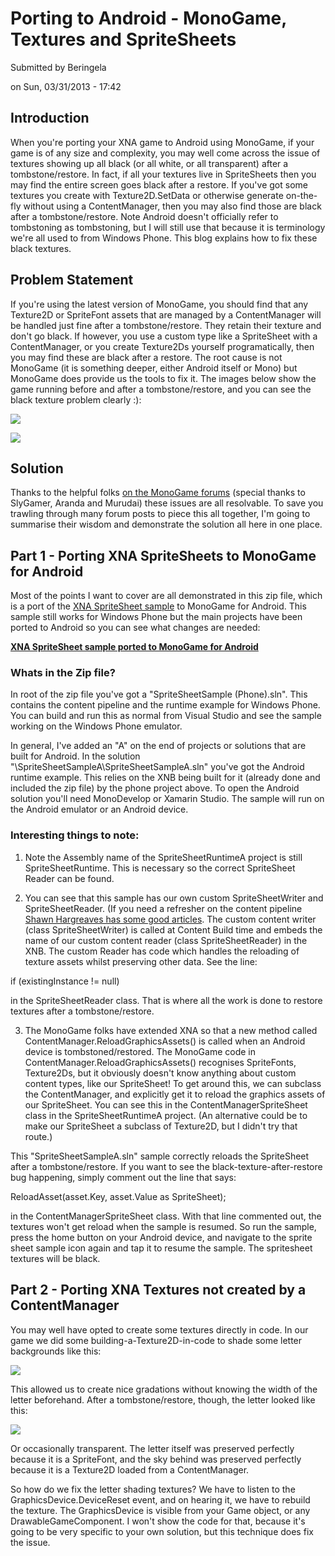 Porting to Android - MonoGame, Textures and SpriteSheets
========================================================

Submitted by Beringela

on Sun, 03/31/2013 - 17:42

Introduction
------------

When you're porting your XNA game to Android using MonoGame, if your game is of any size and complexity, you may well come across the issue of textures showing up all black (or all white, or all transparent) after a tombstone/restore. In fact, if all your textures live in SpriteSheets then you may find the entire screen goes black after a restore. If you've got some textures you create with Texture2D.SetData or otherwise generate on-the-fly without using a ContentManager, then you may also find those are black after a tombstone/restore. Note Android doesn't officially refer to tombstoning as tombstoning, but I will still use that because it is terminology we're all used to from Windows Phone. This blog explains how to fix these black textures.

Problem Statement
-----------------

If you're using the latest version of MonoGame, you should find that any Texture2D or SpriteFont assets that are managed by a ContentManager will be handled just fine after a tombstone/restore. They retain their texture and don't go black. If however, you use a custom type like a SpriteSheet with a ContentManager, or you create Texture2Ds yourself programatically, then you may find these are black after a restore. The root cause is not MonoGame (it is something deeper, either Android itself or Mono) but MonoGame does provide us the tools to fix it. The images below show the game running before and after a tombstone/restore, and you can see the black texture problem clearly :):

![](https://web.archive.org/web/20170513233133im_/http://www.pencelgames.com/sites/default/files/styles/large/public/201303/BlackTextures_GerbilBefore.png?itok=gSH48T0E)

![](https://web.archive.org/web/20170513233133im_/http://www.pencelgames.com/sites/default/files/styles/large/public/201303/BlackTextures_GerbilAfter.png?itok=IkObjrKu)

Solution
--------

Thanks to the helpful folks [on the MonoGame forums](https://web.archive.org/web/20170513233133/http://monogame.codeplex.com/discussions) (special thanks to SlyGamer, Aranda and Murudai) these issues are all resolvable. To save you trawling through many forum posts to piece this all together, I'm going to summarise their wisdom and demonstrate the solution all here in one place.

Part 1 - Porting XNA SpriteSheets to MonoGame for Android
---------------------------------------------------------

Most of the points I want to cover are all demonstrated in this zip file, which is a port of the [XNA SpriteSheet sample](https://web.archive.org/web/20170513233133/http://xbox.create.msdn.com/en-US/education/catalog/sample/sprite_sheet) to MonoGame for Android. This sample still works for Windows Phone but the main projects have been ported to Android so you can see what changes are needed:

**[XNA SpriteSheet sample ported to MonoGame for Android](/web/20170513233133/http://www.pencelgames.com/sites/pencelgames.drupalgardens.com/files/201303/SpriteSheetSampleAndroid.zip)**

### Whats in the Zip file?

In root of the zip file you've got a "SpriteSheetSample (Phone).sln". This contains the content pipeline and the runtime example for Windows Phone. You can build and run this as normal from Visual Studio and see the sample working on the Windows Phone emulator.

In general, I've added an "A" on the end of projects or solutions that are built for Android. In the solution "\\SpriteSheetSampleA\\SpriteSheetSampleA.sln" you've got the Android runtime example. This relies on the XNB being built for it (already done and included the zip file) by the phone project above. To open the Android solution you'll need MonoDevelop or Xamarin Studio. The sample will run on the Android emulator or an Android device.

### Interesting things to note:

1) Note the Assembly name of the SpriteSheetRuntimeA project is still SpriteSheetRuntime. This is necessary so the correct SpriteSheet Reader can be found.

2) You can see that this sample has our own custom SpriteSheetWriter and SpriteSheetReader. (If you need a refresher on the content pipeline [Shawn Hargreaves has some good articles](https://web.archive.org/web/20170513233133/http://blogs.msdn.com/b/shawnhar/archive/2008/11/24/content-pipeline-assemblies.aspx). The custom content writer (class SpriteSheetWriter) is called at Content Build time and embeds the name of our custom content reader (class SpriteSheetReader) in the XNB. The custom Reader has code which handles the reloading of texture assets whilst preserving other data. See the line:

if (existingInstance != null)

in the SpriteSheetReader class. That is where all the work is done to restore textures after a tombstone/restore.

3) The MonoGame folks have extended XNA so that a new method called ContentManager.ReloadGraphicsAssets() is called when an Android device is tombstoned/restored. The MonoGame code in ContentManager.ReloadGraphicsAssets() recognises SpriteFonts, Texture2Ds, but it obviously doesn't know anything about custom content types, like our SpriteSheet! To get around this, we can subclass the ContentManager, and explicitly get it to reload the graphics assets of our SpriteSheet. You can see this in the ContentManagerSpriteSheet class in the SpriteSheetRuntimeA project. (An alternative could be to make our SpriteSheet a subclass of Texture2D, but I didn't try that route.)

This "SpriteSheetSampleA.sln" sample correctly reloads the SpriteSheet after a tombstone/restore. If you want to see the black-texture-after-restore bug happening, simply comment out the line that says:

ReloadAsset<SpriteSheet>(asset.Key, asset.Value as SpriteSheet);

in the ContentManagerSpriteSheet class. With that line commented out, the textures won't get reload when the sample is resumed. So run the sample, press the home button on your Android device, and navigate to the sprite sheet sample icon again and tap it to resume the sample. The spritesheet textures will be black.

Part 2 - Porting XNA Textures not created by a ContentManager
-------------------------------------------------------------

You may well have opted to create some textures directly in code. In our game we did some building-a-Texture2D-in-code to shade some letter backgrounds like this:

![](https://web.archive.org/web/20170513233133im_/http://www.pencelgames.com/sites/default/files/styles/large/public/201303/BlackTextures_LetterBefore.png?itok=Yr7wkDzC)

This allowed us to create nice gradations without knowing the width of the letter beforehand. After a tombstone/restore, though, the letter looked like this:

![](https://web.archive.org/web/20170513233133im_/http://www.pencelgames.com/sites/default/files/styles/large/public/201303/BlackTextures_LetterAfter.png?itok=bX-PU1kh)

Or occasionally transparent. The letter itself was preserved perfectly because it is a SpriteFont, and the sky behind was preserved perfectly because it is a Texture2D loaded from a ContentManager.

So how do we fix the letter shading textures? We have to listen to the GraphicsDevice.DeviceReset event, and on hearing it, we have to rebuild the texture. The GraphicsDevice is visible from your Game object, or any DrawableGameComponent. I won't show the code for that, because it's going to be very specific to your own solution, but this technique does fix the issue.
